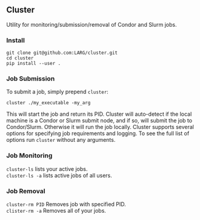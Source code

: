 ## Cluster
Utility for monitoring/submission/removal of Condor and Slurm jobs.

### Install
```
git clone git@github.com:LARG/cluster.git
cd cluster
pip install --user .
```

### Job Submission
To submit a job, simply prepend `cluster`:
```
cluster ./my_executable -my_arg
```
This will start the job and return its PID. Cluster will auto-detect if the local machine is a Condor or Slurm submit node, and if so, will submit the job to Condor/Slurm. Otherwise it will run the job locally. Cluster supports several options for specifying job requirements and logging. To see the full list of options run `cluster` without any arguments.

### Job Monitoring
```cluster-ls``` lists your active jobs.  
```cluster-ls -a``` lists active jobs of all users.  

### Job Removal
```cluster-rm PID``` Removes job with specified PID.  
```clister-rm -a``` Removes all of your jobs.